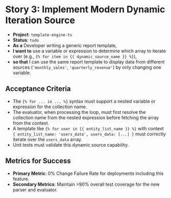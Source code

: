 # Story 3: Implement Modern Dynamic Iteration Source

- **Project**: `template-engine-ts`
- **Status**: `todo`
- **As a** Developer writing a generic report template,
- **I want to** use a variable or expression to determine which array to iterate over (e.g., `{% for item in {{ dynamic_source_name }} %}`),
- **so that** I can use the same report template to display data from different sources (`'monthly_sales'`, `'quarterly_revenue'`) by only changing one variable.

## Acceptance Criteria

- The `{% for ... in ... %}` syntax must support a nested variable or expression for the collection name.
- The evaluator, when processing the loop, must first resolve the collection name from the nested expression before fetching the array from the context.
- A template like `{% for user in {{ entity_list_name }} %}` with context `{ entity_list_name: 'users_data', users_data: [...] }` must correctly iterate over the `users_data` array.
- Unit tests must validate this dynamic source capability.

## Metrics for Success

- **Primary Metric**: 0% Change Failure Rate for deployments including this feature.
- **Secondary Metrics**: Maintain >90% overall test coverage for the new parser and evaluator.
